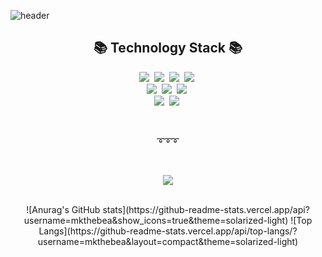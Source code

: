 ![header](https://capsule-render.vercel.app/api?type=wave&color=FFCCCC&height=300&section=header&text=Minkyung%20Kim&fontSize=90)

<h2 align="center">📚 Technology Stack 📚</h2>
<p align="center">
  <img src="https://img.shields.io/badge/-JavaScript-FF0033?logo=JavaScript&logoColor=white"/>&nbsp
  <img src="https://img.shields.io/badge/-HTML-FF0066?logo=HTML5&logoColor=white"/>&nbsp
  <img src="https://img.shields.io/badge/-CSS-FF3399?logo=CSS3&logoColor=white"/>&nbsp
  <img src="https://img.shields.io/badge/-React-FF6666?logo=React&logoColor=white"/>&nbsp
  <br>
  <img src="https://img.shields.io/badge/-Python-blue?logo=Python&logoColor=white"/>&nbsp
  <img src="https://img.shields.io/badge/-C-brightgreen?logo=C&logoColor=white"/>&nbsp
  <img src="https://img.shields.io/badge/-JAVA-660066?logo=Java&logoColor=white"/>&nbsp
  <br>
  <img src="https://img.shields.io/badge/-AWS-black?logo=Amazon AWS&logoColor=white"/>&nbsp
  <img src="https://img.shields.io/badge/-Git-black?logo=Git&logoColor=white"/>&nbsp
</p>

<br>
<p align="center">➰➰➰</p>
<br>

<p align="center">
  <a href="https://ant-hill.tistory.com/"><img src="https://img.shields.io/badge/-Blog-orange?logo=Blogger&logoColor=white"/></a>
</p>
<br>
<div align="center">
![Anurag's GitHub stats](https://github-readme-stats.vercel.app/api?username=mkthebea&show_icons=true&theme=solarized-light)
![Top Langs](https://github-readme-stats.vercel.app/api/top-langs/?username=mkthebea&layout=compact&theme=solarized-light)
</div>
